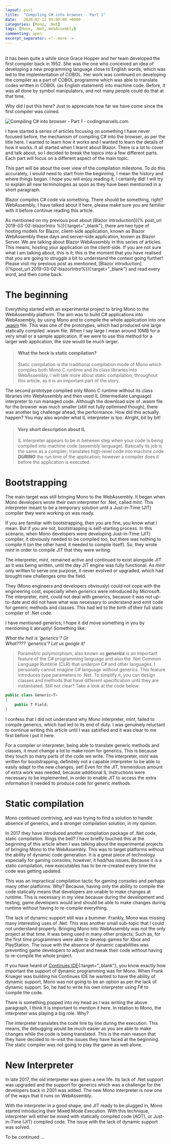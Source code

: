 ```yaml
---
layout: post
title:  "Compiling C# into browser - Part 1"
date:   2020-02-12 09:00:00 +0000
categories: [Mono, .Net]
tags: [Mono, .Net, WebAssembly]
commenting: open
excerpt_separator: <!--more-->
---
```

<br>
It has been quite a while since Grace Hopper and her team developed the first compiler back in 1952. She was the one who conceived an idea of developing a new programming language close to English words, which was led to the implementation of COBOL. Her work was continued on developing the compiler as a part of COBOL programme which was able to translate codes written in COBOL (as English statement) into machine code. Before, it was all done by symbol manipulators, and not many people could do that at that time. 

Why did I put this here? Just to appreciate how far we have come since the first compiler was coined.

![Compiling C# into browser - Part 1 - codingmarvels.com](/assets/imgs/compilingCsharpPart1/compiler_post_part1.jpg "Compiling C# into browser - Part 1")
<!--more-->

I have started a series of articles focusing on something I have never focused before, the mechanism of compiling C# into the browser, as per the title here. I wanted to learn how it works and I wanted to learn the details of how it works. It all started when I learnt about Blazor. There is a lot to cover and talk about, so I decided to break the topics into a few different parts. Each part will focus on a different aspect of the main topic.

This part will be about the over view of the compilation milestone. To do this accurately, I would need to start from the beginning, I mean the history and where things began. I hope you will enjoy reading it, I certainly did! I will try to explain all new terminologies as soon as they have been mentioned in a short paragraph.

Blazor compiles C# code via something. There should be something, right? WebAssembly, I have talked about it here, please make sure you are familiar with it before continue reading this article.

As mentioned on my previous post about [Blazor introduction]({% post_url 2019-03-02-blazorIntro %}){:target="_blank"}, there are two type of hosting models for Blazor, client-side application, known as Blazor WebAssembly these days and server-side application, known as Blazor Server. We are talking about Blazor WebAssembly in this series of articles. This means, hosting your application on the client-side. If you are not sure what I am talking about, this is it; this is the moment that you have realised that you are going to struggle a bit to understand the context going further! Please visit my previous post as mentioned, [Blazor introduction]({%post_url 2019-03-02-blazorIntro%}){:target="_blank"} and read every word, and then come back.

# The beginning

Everything started with an experimental project to bring Mono to the WebAssembly platform. The aim was to build C# applications into WebAssembly, by using Mono and to compile the whole application into one <ins>.wasm</ins> file. This was one of the prototypes, which had produced one large statically compiled .wasm file. When I say large I mean around 10MB for a very small or a sample application. If we were to use this method for a larger web application, the size would be much larger.

>#### What the heck is static compilation?
>
>Static compilation is the traditional compilation mode of Mono which compiles both Mono C runtime and its class libraries into WebAssembly. I will talk more about static compilation, throughout this article, as it is an important part of the story.

The second prototype compiled only Mono C runtime without its class libraries into WebAssembly and then used IL (Intermediate Language) interpreter to run managed code. Although the download size of .wasm file for the browser was much smaller (still not fully optimised though), there was another big challenge ahead, the performance. How did this actually happen? You may also wonder what IL interpreter is too. Alright, bit by bit!

>#### Very short description about IL
>IL interpreter appears to be in between step when your code is being compiled into machine code (assembly language). Basically its job is the same as a compiler; translates high-level code into machine code ***DURING*** the run time of the application; however a compiler does it before the application is executed.

# Bootstrapping

The main target was still bringing Mono to the WebAssembly. It began when Mono developers wrote their own interpreter for .Net, called <em>mint</em>. This interpreter meant to be a temporary solution until a Just-in-Time (JIT) compiler they were working on was ready.

If you are familiar with bootstrapping, then you are fine, you know what I mean. But if you are not, bootstrapping is self-starting process. In this scenario, when Mono developers were developing Just-in-Time (JIT) compiler, it obviously needed to be compiled too, but there was nothing to compile it (on the other hand, it needed to compile itself). So, they wrote <em>mint</em> in order to compile JIT that they were writing.

The interpreter, <em>mint</em>, remained active and continued to exist alongside JIT as it was being written, until the day JIT engine was fully functional. As <em>mint</em> only written to serve one purpose, it never evolved or upgraded, which had brought new challenges onto the field.

They (Mono engineers and developers obviously) could not cope with the engineering cost, especially when <em>generics</em> were introduced by Microsoft. The interpreter, <em>mint</em>, could not deal with generics, because it was not up-to-date and did not have what was necessary to understand and emit code for generic methods and classes. This had led to the birth of their full static compiler of .Net code.

I have mentioned generics; I hope it did move something in you by mentioning it abruptly! Something like:

<em>What the hell is ‘generics’? Or <br></em>
<em>What???? ‘generics’? Let us google it!</em>

>Parametric polymorphism, also known as ***generics*** is an important feature of the C# programming language and also the .Net Common Language Runtime (CLR) that underpin C# and other languages. I personally cannot imagine C# language without generics. This feature introduces type parameters to .Net. To simplify it, you can design classes and methods that have different specification until they are instantiated. Still not clear? Take a look at the code below:
>
>>
```c#
public class Generic<T>
{
    public T Field;
}
```

I confess that I did not understand why Mono interpreter, <em>mint</em>, failed to compile generics, which had led to its end of duty. I was genuinely reluctant to continue writing this article until I was satisfied and it was clear to me first before I put it here.

For a compiler or interpreter, being able to translate generic methods and classes, it must change a lot to make room for generics. This is because they touch so many parts of the code we write. The interpreter, <em>mint</em> was written for bootstrapping, definitely not a capable interpreter to be able to easily adapt to the new changes, yet! Even for the JIT, tremendous amount of extra work was needed, because additional IL Instructions were necessary to be implemented, in order to enable JIT to access the extra information it needed to produce code for generic methods.

# Static compilation

Mono continued contriving, and was trying to find a solution to handle absence of generics, and a stronger compilation solution, in my opinion.

In 2017 they have introduced another compilation package of .Net code, static compilation. Rings the bell? I have briefly touched this at the beginning of this article when I was talking about the experimental projects of bringing Mono to the WebAssembly. This was to target platforms without the ability of dynamic code generation. It is a great piece of technology especially for gaming consoles; however, it had/has issues. Because it is a static compilation, new executables has to be re-created every time the code was getting updated. 

This was an impractical compilation tactic for gaming consoles and perhaps many other platforms. Why? Because, having only the ability to compile the code statically means that developers are unable to make changes at runtime. This is necessary in my view because during the development and testing, game developers would and should be able to make changes during runtime without having to re-compile everything.   

The lack of dynamic support still was a bummer. Frankly, Mono was missing many interesting uses of .Net. This was another small sub-topic that I could not understand properly. Bringing Mono into WebAssembly was not the only project at that time. It was being used in many other projects; Such as, for the first time programmers were able to develop games for Xbox and PlayStation. The issue with the absence of dynamic capabilities was preventing game developers to adjust and tweak their code without having to re-compile the whole project.

If you have heard of [Continues IDE](http://continuous.codes/){:target="_blank"}, you know exactly how important the support of dynamic programming was for Mono. When Frank Krueger was building his Continues IDE he wanted to have the ability of dynamic support, Mono was not going to be an option as per the lack of dynamic support. So, he had to write his own interpreter using F# to compile the code.

There is something popped into my head as I was writing the above paragraph, I think it is important to mention it here. In relation to Mono, the interpreter was playing a big role. Why?

The interpreter translates the code line by line during the execution. This means, the debugging would be much easier as you are able to make changes while the code is being translated. This is the main reason that they have decided to re-visit the issues they have faced at the beginning. The static compiler was not going to play the game as well alone.

# New Interpreter

In late 2017, the old interpreter was given a new life. Its lack of .Net support was upgraded and the support for generics which was a challenge for the developers back in 2001 was added. The new Mono interpreter is now one of the ways that it runs on WebAssembly.

With the interpreter in a good shape, and JIT ready to be plugged in, Mono started introducing their Mixed Mode Execution. With this technique, interpreter will either be mixed with statically compiled code (AOT), or Just-in-Time (JIT) compiled code. The issue with the lack of dynamic support was solved.

To be continued …
